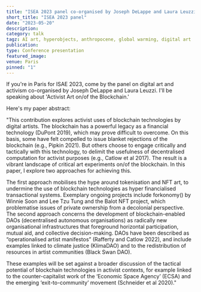 ```yaml
---
title: "ISEA 2023 panel co-organised by Joseph DeLappe and Laura Leuzzi"
short_title: "ISEA 2023 panel"
date: "2023-05-20"
description:
category: talk
tagz: AI art, hyperobjects, anthropocene, global warming, digital art
publication:
type: Conference presentation
featured_image:
venue: Paris
pinned: "1"
---
```


If you're in Paris for ISAE 2023, come by the panel on digital art and activism co-organised by Joseph DeLappe and Laura Leuzzi. I'll be speaking about 'Activist Art on/of the Blockchain.'

Here's my paper abstract:

"This contribution explores activist uses of blockchain technologies by digital artists. The blockchain has a powerful legacy as a financial technology (DuPont 2019), which may prove difficult to overcome. On this basis, some have felt compelled to issue blanket rejections of the blockchain (e.g., Pipkin 2021). But others choose to engage critically and tactically with this technology, to delimit the usefulness of decentralised computation for activist purposes (e.g., Catlow et al 2017). The result is a vibrant landscape of critical art experiments on/of the blockchain. In this paper, I explore two approaches for achieving this.

The first approach mobilises the hype around tokenisation and NFT art, to undermine the use of blockchain technologies as hyper financialised transactional systems. Exemplary ongoing projects include forkonomy() by Winnie Soon and Lee Tzu Tung and the Balot NFT project, which problematise issues of private ownership from a decolonial perspective. The second approach concerns the development of blockchain-enabled DAOs (decentralised autonomous organisations) as radically new organisational infrastructures that foreground horizontal participation, mutual aid, and collective decision-making. DAOs have been described as “operationalised artist manifestos” (Rafferty and Catlow 2022), and include examples linked to climate justice (KlimaDAO) and to the redistribution of resources in artist communities (Black Swan DAO).

These examples will be set against a broader discussion of the tactical potential of blockchain technologies in activist contexts, for example linked to the counter-capitalist work of the ‘Economic Space Agency’ (ECSA) and the emerging ‘exit-to-community’ movement (Schneider et al 2020)."

